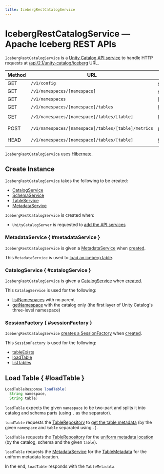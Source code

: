 ```yaml
---
title: IcebergRestCatalogService
---
```


# IcebergRestCatalogService &mdash; Apache Iceberg REST APIs

`IcebergRestCatalogService` is a [Unity Catalog API service](../server/UnityCatalogServer.md) to handle HTTP requests at [/api/2.1/unity-catalog/iceberg](../server/UnityCatalogServer.md#addServices) URL.

Method | URL | Handler | Params
-|-|-|-
 GET | `/v1/config` | [config](#config) | &nbsp;
 GET | `/v1/namespaces/[namespace]` | [getNamespace](#getNamespace) | `namespace`
 GET | `/v1/namespaces` | [listNamespaces](#listNamespaces) | `parent`
 GET | `/v1/namespaces/[namespace]/tables` | [listTables](#listTables) | `namespace`
 GET | `/v1/namespaces/[namespace]/tables/[table]` | [loadTable](#loadTable) | `namespace`<br>`table`
 POST | `/v1/namespaces/[namespace]/tables/[table]/metrics` | [reportMetrics](#reportMetrics) | `namespace`<br>`table`
 HEAD | `/v1/namespaces/[namespace]/tables/[table]` | [tableExists](#tableExists) | `namespace`<br>`table`

`IcebergRestCatalogService` uses [Hibernate](#sessionFactory).

## Create Instance

`IcebergRestCatalogService` takes the following to be created:

* [CatalogService](#catalogService)
* <span id="schemaService"> [SchemaService](../server/SchemaService.md)
* <span id="tableService"> [TableService](../server/TableService.md)
* [MetadataService](#metadataService)

`IcebergRestCatalogService` is created when:

* `UnityCatalogServer` is requested to [add the API services](../server/UnityCatalogServer.md#addServices)

### MetadataService { #metadataService }

`IcebergRestCatalogService` is given a [MetadataService](MetadataService.md) when [created](#create-instance).

This `MetadataService` is used to [load an iceberg table](#loadTable).

### CatalogService { #catalogService }

`IcebergRestCatalogService` is given a [CatalogService](../server/CatalogService.md) when [created](#create-instance).

This `CatalogService` is used for the following:

* [listNamespaces](#listNamespaces) with no parent
* [getNamespace](#getNamespace) with the catalog only (the first layer of Unity Catalog's three-level namespace)

### SessionFactory { #sessionFactory }

`IcebergRestCatalogService` [creates a SessionFactory](../persistent-storage/HibernateUtil.md#getSessionFactory) when [created](#creating-instance).

This `SessionFactory` is used for the following:

* [tableExists](#tableExists)
* [loadTable](#loadTable)
* [listTables](#listTables)

## Load Table { #loadTable }

```java
LoadTableResponse loadTable(
  String namespace,
  String table)
```

`loadTable` expects the given `namespace` to be two-part and splits it into catalog and schema parts (using `.` as the separator).

`loadTable` requests the [TableRepository](#tableRepository) to [get the table metadata](../persistent-storage/TableRepository.md#getTable) (by the given `namespace` and `table` separated using `.`).

`loadTable` requests the [TableRepository](#tableRepository) for the [uniform metadata location](../persistent-storage/TableRepository.md#getTableUniformMetadataLocation) (by the catalog, schema and the given `table`).

`loadTable` requests the [MetadataService](#metadataService) for the [TableMetadata](MetadataService.md#readTableMetadata) for the uniform metadata location.

In the end, `loadTable` responds with the `TableMetadata`.
